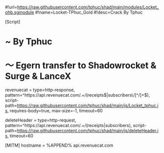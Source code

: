 #!url=https://raw.githubusercontent.com/tphuc/shad/main/modules/Locket_ohb.sgmodule
#!name=Locket-TPhuc_Gold
#!desc=Crack By Tphuc

[Script]
# ~ By Tphuc
# ～ Egern transfer to Shadowrocket & Surge & LanceX
revenuecat = type=http-response, pattern=^https:\/\/api\.revenuecat\.com\/.+\/(receipts$|subscribers\/[^/]+$), script-path=https://raw.githubusercontent.com/tphuc/shad/main/js/Locket_tphuc.js, requires-body=true, max-size=-1, timeout=60

deleteHeader = type=http-request, pattern=^https:\/\/api\.revenuecat\.com\/.+\/(receipts|subscribers), script-path=https://raw.githubusercontent.com/tphuc/shad/main/js/deleteHeader.js, timeout=60

[MITM]
hostname = %APPEND% api.revenuecat.com
